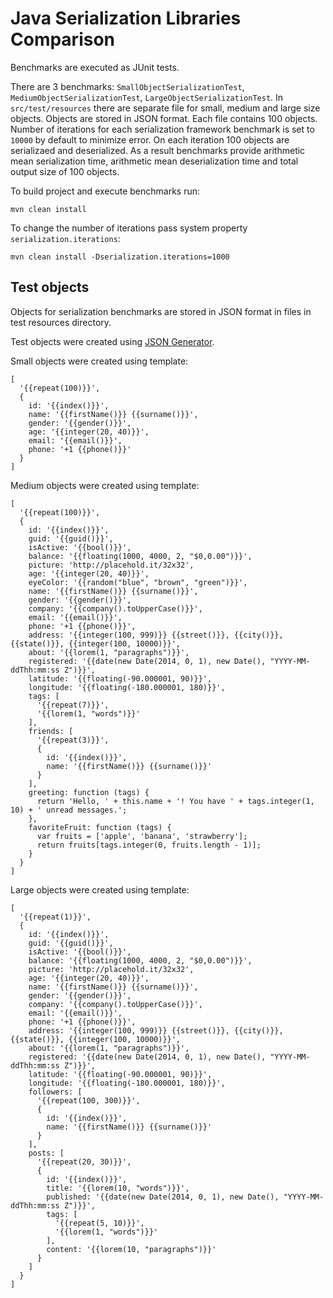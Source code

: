 # Java Serialization Libraries Comparison

Benchmarks are executed as JUnit tests.

There are 3 benchmarks: `SmallObjectSerializationTest`, `MediumObjectSerializationTest`, `LargeObjectSerializationTest`.
In `src/test/resources` there are separate file for small, medium and large size objects. 
Objects are stored in JSON format. Each file contains 100 objects.
Number of iterations for each serialization framework benchmark is set to `10000` by default to minimize error.
On each iteration 100 objects are serializaed and deserialized.
As a result benchmarks provide arithmetic mean serialization time, arithmetic mean deserialization time and total output size of 100 objects.

To build project and execute benchmarks run:

```
mvn clean install
```

To change the number of iterations pass system property `serialization.iterations`:

```
mvn clean install -Dserialization.iterations=1000
```

## Test objects

Objects for serialization benchmarks are stored in JSON format in files in test resources directory.

Test objects were created using [JSON Generator](http://www.json-generator.com/).

Small objects were created using template:

```
[
  '{{repeat(100)}}',
  {
    id: '{{index()}}',
    name: '{{firstName()}} {{surname()}}',
    gender: '{{gender()}}',
    age: '{{integer(20, 40)}}',
    email: '{{email()}}',
    phone: '+1 {{phone()}}'
  }
]
```

Medium objects were created using template:

```
[
  '{{repeat(100)}}',
  {
    id: '{{index()}}',
    guid: '{{guid()}}',
    isActive: '{{bool()}}',
    balance: '{{floating(1000, 4000, 2, "$0,0.00")}}',
    picture: 'http://placehold.it/32x32',
    age: '{{integer(20, 40)}}',
    eyeColor: '{{random("blue", "brown", "green")}}',
    name: '{{firstName()}} {{surname()}}',
    gender: '{{gender()}}',
    company: '{{company().toUpperCase()}}',
    email: '{{email()}}',
    phone: '+1 {{phone()}}',
    address: '{{integer(100, 999)}} {{street()}}, {{city()}}, {{state()}}, {{integer(100, 10000)}}',
    about: '{{lorem(1, "paragraphs")}}',
    registered: '{{date(new Date(2014, 0, 1), new Date(), "YYYY-MM-ddThh:mm:ss Z")}}',
    latitude: '{{floating(-90.000001, 90)}}',
    longitude: '{{floating(-180.000001, 180)}}',
    tags: [
      '{{repeat(7)}}',
      '{{lorem(1, "words")}}'
    ],
    friends: [
      '{{repeat(3)}}',
      {
        id: '{{index()}}',
        name: '{{firstName()}} {{surname()}}'
      }
    ],
    greeting: function (tags) {
      return 'Hello, ' + this.name + '! You have ' + tags.integer(1, 10) + ' unread messages.';
    },
    favoriteFruit: function (tags) {
      var fruits = ['apple', 'banana', 'strawberry'];
      return fruits[tags.integer(0, fruits.length - 1)];
    }
  }
]
```

Large objects were created using template:

```
[
  '{{repeat(1)}}',
  {
    id: '{{index()}}',
    guid: '{{guid()}}',
    isActive: '{{bool()}}',
    balance: '{{floating(1000, 4000, 2, "$0,0.00")}}',
    picture: 'http://placehold.it/32x32',
    age: '{{integer(20, 40)}}',
    name: '{{firstName()}} {{surname()}}',
    gender: '{{gender()}}',
    company: '{{company().toUpperCase()}}',
    email: '{{email()}}',
    phone: '+1 {{phone()}}',
    address: '{{integer(100, 999)}} {{street()}}, {{city()}}, {{state()}}, {{integer(100, 10000)}}',
    about: '{{lorem(1, "paragraphs")}}',
    registered: '{{date(new Date(2014, 0, 1), new Date(), "YYYY-MM-ddThh:mm:ss Z")}}',
    latitude: '{{floating(-90.000001, 90)}}',
    longitude: '{{floating(-180.000001, 180)}}',
    followers: [
      '{{repeat(100, 300)}}',
      {
        id: '{{index()}}',
        name: '{{firstName()}} {{surname()}}'
      }
    ],
    posts: [
      '{{repeat(20, 30)}}',
      {
        id: '{{index()}}',
        title: '{{lorem(10, "words")}}',
        published: '{{date(new Date(2014, 0, 1), new Date(), "YYYY-MM-ddThh:mm:ss Z")}}',
        tags: [
          '{{repeat(5, 10)}}',
          '{{lorem(1, "words")}}'
        ],
        content: '{{lorem(10, "paragraphs")}}'
      }
    ]
  }
]
```
